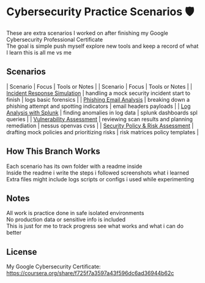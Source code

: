 # Cybersecurity Practice Scenarios 🛡️

These are extra scenarios I worked on after finishing my Google Cybersecurity Professional Certificate  
The goal is simple push myself explore new tools and keep a record of what I learn this is all me vs me

## Scenarios

| Scenario | Focus | Tools or Notes |
| Scenario | Focus | Tools or Notes |
| [Incident Response Simulation](./Incident_Response_Simulation) | handling a mock security incident start to finish | logs basic forensics |
| [Phishing Email Analysis](./Phishing_Email_Analysis) | breaking down a phishing attempt and spotting indicators | email headers payloads |
| [Log Analysis with Splunk](./Log_Analysis_with_Splunk) | finding anomalies in log data | splunk dashboards spl queries |
| [Vulnerability Assessment](./Vulnerability_Assessment) | reviewing scan results and planning remediation | nessus openvas cvss |
| [Security Policy & Risk Assessment](./Security_Policy_and_Risk_Assessment) | drafting mock policies and prioritizing risks | risk matrices policy templates |

## How This Branch Works

Each scenario has its own folder with a readme inside  
Inside the readme i write the steps i followed screenshots what i learned  
Extra files might include logs scripts or configs i used while experimenting  

## Notes

All work is practice done in safe isolated environments  
No production data or sensitive info is included  
This is just for me to track progress see what works and what i can do better  

## License
My Google Cybersecurity Certificate:
https://coursera.org/share/f725f7a3597a43f596dc6ad36944b62c
